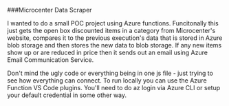 ###Microcenter Data Scraper

I wanted to do a small POC project using Azure functions. Funcitonally this just gets the open box discounted items in a category from Microcenter's website, compares it to the previous execution's data that is stored in Azure blob storage and then stores the new data to blob storage. If any new items show up or are reduced in price then it sends out an email using Azure Email Communication Service.

Don't mind the ugly code or everything being in one js file - just trying to see how everything can connect. To run locally you can use the Azure Function VS Code plugins. You'll need to do az login via Azure CLI or setup your default credential in some other way.